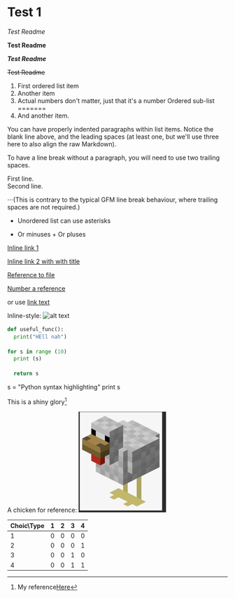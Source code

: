 # Test 1

*Test Readme*

**Test Readme**

**_Test Readme_**

~~Test Readme~~


1. First ordered list item
2. Another item
3. Actual numbers don't matter, just that it's a number
Ordered sub-list
=======
1. And another item.

You can have properly indented paragraphs within list items. Notice the blank line above, and the leading spaces (at least one, but we'll use three here to also align the raw Markdown).

To have a line break without a paragraph, you will need to use two trailing spaces.

First line.<br>
Second line.

⋅⋅⋅(This is contrary to the typical GFM line break behaviour, where trailing spaces are not required.)

* Unordered list can use asterisks
- Or minuses
+ Or pluses

[Inline link 1](https://www.google.com)

[Inline link 2 with with title](https://www.google.com "Google Homepage")

[Reference to file](https://github.com/Isudum/Test_1/blob/master/HelloWorld.py)

[Number a reference][1]

[1]: https:/www.google.com "Google"

or use [link text]

[link text]: https:/www.google.com "Google"


Inline-style:
![alt text](https://media4.giphy.com/media/v1.Y2lkPTc5MGI3NjExZXphNXlxbGQ2NzY4MjF5cHE0YWUycmxrMmVrMmhpdzg3dG5rZWozOSZlcD12MV9pbnRlcm5hbF9naWZfYnlfaWQmY3Q9Zw/Ju7l5y9osyymQ/giphy.gif)

```python
def useful_func():
  print("HEll nah")

for s in range (10)
  print (s)

  return s
```

s = "Python syntax highlighting"
print s

This is a shiny glory[^1]

[^1]: My reference[Here]

[Here]: https://media4.giphy.com/media/v1.Y2lkPTc5MGI3NjExZXphNXlxbGQ2NzY4MjF5cHE0YWUycmxrMmVrMmhpdzg3dG5rZWozOSZlcD12MV9pbnRlcm5hbF9naWZfYnlfaWQmY3Q9Zw/Ju7l5y9osyymQ/giphy.gif


A chicken for reference: <img src="https://github.com/Isudum/Test_1/blob/master/Image/Chicken_image.png" alt="Chicken" width="200">

|Choic\Type| 1 | 2 | 3 | 4 |
|-------|------|----|---|-----|
|1| 0|0|0|0|
|2| 0|0|0|1|
|3| 0|0|1|0|
|4| 0|0|1|1|


